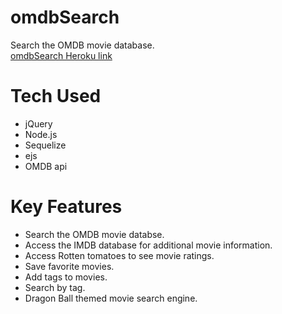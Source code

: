 # omdbSearch
Search the OMDB movie database.  
[omdbSearch Heroku link](https://omdb-search.herokuapp.com/)

# Tech Used
* jQuery
* Node.js
* Sequelize
* ejs
* OMDB api

# Key Features
* Search the OMDB movie databse.
* Access the IMDB database for additional movie information.
* Access Rotten tomatoes to see movie ratings.
* Save favorite movies.
* Add tags to movies.
* Search by tag.
* Dragon Ball themed movie search engine.
